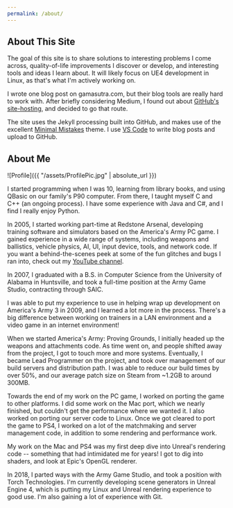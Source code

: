 ```yaml
---
permalink: /about/
---
```


## About This Site

The goal of this site is to share solutions to interesting problems I come across, quality-of-life improvements I discover or develop, and interesting tools and ideas I learn about. It will likely focus on UE4 development in Linux, as that's what I'm actively working on.

I wrote one blog post on gamasutra.com, but their blog tools are really hard to work with. After briefly considering Medium, I found out about [GitHub's site-hosting](https://pages.github.com/), and decided to go that route.

The site uses the Jekyll processing built into GitHub, and makes use of the excellent [Minimal Mistakes](https://mmistakes.github.io/minimal-mistakes/) theme. I use [VS Code](https://code.visualstudio.com/) to write blog posts and upload to GitHub.

## About Me

![Profile]({{ "/assets/ProfilePic.jpg" | absolute_url }})

I started programming when I was 10, learning from library books, and using QBasic on our family's P90 computer. From there, I taught myself C and C++ (an ongoing process). I have some experience with Java and C#, and I find I really enjoy Python.

In 2005, I started working part-time at Redstone Arsenal, developing training software and simulators based on the America's Army PC game. I gained experience in a wide range of systems, including weapons and ballistics, vehicle physics, AI, UI, input device, tools, and network code. If you want a behind-the-scenes peek at some of the fun glitches and bugs I ran into, check out my [YouTube channel](https://www.youtube.com/channel/UCIahXMamYcMh2QDTvlV9Kxg).

In 2007, I graduated with a B.S. in Computer Science from the University of Alabama in Huntsville, and took a full-time position at the Army Game Studio, contracting through SAIC.

I was able to put my experience to use in helping wrap up development on America's Army 3 in 2009, and I learned a lot more in the process. There's a big difference between working on trainers in a LAN environment and a video game in an internet environment!

When we started America's Army: Proving Grounds, I initially headed up the weapons and attachments code. As time went on, and people shifted away from the project, I got to touch more and more systems. Eventually, I became Lead Programmer on the project, and took over management of our build servers and distribution path. I was able to reduce our build times by over 50%, and our average patch size on Steam from ~1.2GB to around 300MB.

Towards the end of my work on the PC game, I worked on porting the game to other platforms. I did some work on the Mac port, which we nearly finished, but couldn't get the performance where we wanted it. I also worked on porting our server code to Linux. Once we got cleared to port the game to PS4, I worked on a lot of the matchmaking and server management code, in addition to some rendering and performance work.

My work on the Mac and PS4 was my first deep dive into Unreal's rendering code -- something that had intimidated me for years! I got to dig into shaders, and look at Epic's OpenGL renderer.

In 2018, I parted ways with the Army Game Studio, and took a position with Torch Technologies. I'm currently developing scene generators in Unreal Engine 4, which is putting my Linux and Unreal rendering experience to good use. I'm also gaining a lot of experience with Git.

